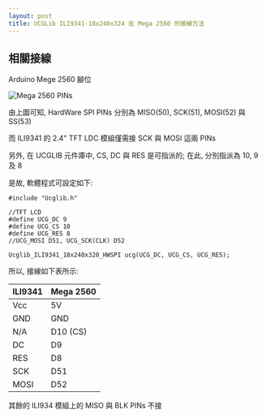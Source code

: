 ```yaml
---
layout: post
title: UCGLib ILI9341-18x240x324 在 Mega 2560 的接線方法
---
```


## 相關接線

Arduino Mege 2560 腳位

![Mega 2560 PINs](//3.blog.xuite.net/3/f/d/2/242920447/blog_4286737/txt/243276761/3.png "Mega 2560")

由上圖可知, HardWare SPI PINs 分別為 MISO(50), SCK(51), MOSI(52) 與 SS(53)

而 ILI9341 的 2.4" TFT LDC 模組僅需接 SCK 與 MOSI 這兩 PINs

另外, 在 UCGLIB 元件庫中, CS, DC 與 RES 是可指派的; 在此, 分別指派為 10, 9 及 8 

是故, 軟體程式可設定如下:

```
#include "Ucglib.h"

//TFT LCD
#define UCG_DC 9
#define UCG_CS 10
#define UCG_RES 8
//UCG_MOSI D51, UCG_SCK(CLK) D52

Ucglib_ILI9341_18x240x320_HWSPI ucg(UCG_DC, UCG_CS, UCG_RES);
```
所以, 接線如下表所示:

| ILI9341 | Mega 2560 |
|---------|:----------|
|Vcc      |5V         |
|GND      |GND        |
|N/A      |D10 (CS)   |
|DC       |D9         |
|RES      |D8         |
|SCK      |D51        |
|MOSI     |D52        |

其餘的 ILI934 模組上的 MISO 與 BLK PINs 不接 